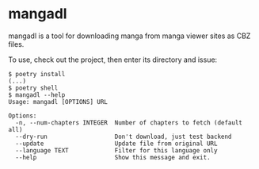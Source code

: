 # mangadl

mangadl is a tool for downloading manga from manga viewer sites as CBZ files.

To use, check out the project, then enter its directory and issue:

```console
$ poetry install
(...)
$ poetry shell
$ mangadl --help
Usage: mangadl [OPTIONS] URL

Options:
  -n, --num-chapters INTEGER  Number of chapters to fetch (default all)
  --dry-run                   Don't download, just test backend
  --update                    Update file from original URL
  --language TEXT             Filter for this language only
  --help                      Show this message and exit.
```
